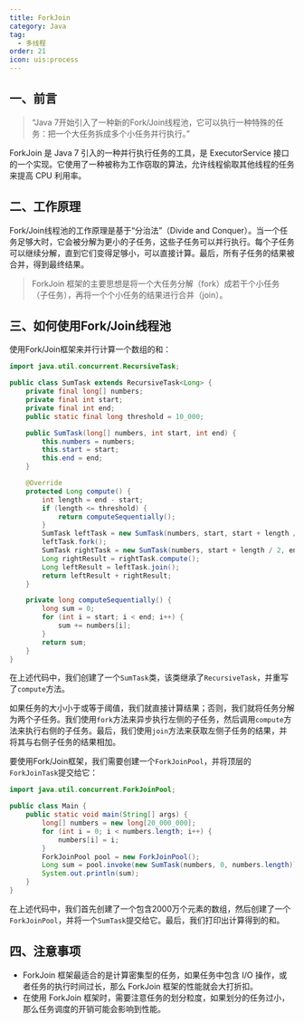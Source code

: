```yaml
---
title: ForkJoin
category: Java
tag:
  - 多线程
order: 21
icon: uis:process
---
```


## 一、前言

> “Java 7开始引入了一种新的Fork/Join线程池，它可以执行一种特殊的任务：把一个大任务拆成多个小任务并行执行。”

ForkJoin 是 Java 7 引入的一种并行执行任务的工具，是 ExecutorService 接口的一个实现。它使用了一种被称为工作窃取的算法，允许线程偷取其他线程的任务来提高 CPU 利用率。

## 二、工作原理

Fork/Join线程池的工作原理是基于“分治法”（Divide and Conquer）。当一个任务足够大时，它会被分解为更小的子任务，这些子任务可以并行执行。每个子任务可以继续分解，直到它们变得足够小，可以直接计算。最后，所有子任务的结果被合并，得到最终结果。

> ForkJoin 框架的主要思想是将一个大任务分解（fork）成若干个小任务（子任务），再将一个个小任务的结果进行合并（join）。

## 三、如何使用Fork/Join线程池

使用Fork/Join框架来并行计算一个数组的和：

```java
import java.util.concurrent.RecursiveTask;

public class SumTask extends RecursiveTask<Long> {
    private final long[] numbers;
    private final int start;
    private final int end;
    public static final long threshold = 10_000;

    public SumTask(long[] numbers, int start, int end) {
        this.numbers = numbers;
        this.start = start;
        this.end = end;
    }

    @Override
    protected Long compute() {
        int length = end - start;
        if (length <= threshold) {
            return computeSequentially();
        }
        SumTask leftTask = new SumTask(numbers, start, start + length / 2);
        leftTask.fork();
        SumTask rightTask = new SumTask(numbers, start + length / 2, end);
        Long rightResult = rightTask.compute();
        Long leftResult = leftTask.join();
        return leftResult + rightResult;
    }

    private long computeSequentially() {
        long sum = 0;
        for (int i = start; i < end; i++) {
            sum += numbers[i];
        }
        return sum;
    }
}
```

在上述代码中，我们创建了一个`SumTask`类，该类继承了`RecursiveTask`，并重写了`compute`方法。

如果任务的大小小于或等于阈值，我们就直接计算结果；否则，我们就将任务分解为两个子任务。我们使用`fork`方法来异步执行左侧的子任务，然后调用`compute`方法来执行右侧的子任务。最后，我们使用`join`方法来获取左侧子任务的结果，并将其与右侧子任务的结果相加。

要使用Fork/Join框架，我们需要创建一个`ForkJoinPool`，并将顶层的`ForkJoinTask`提交给它：

```java
import java.util.concurrent.ForkJoinPool;

public class Main {
    public static void main(String[] args) {
        long[] numbers = new long[20_000_000];
        for (int i = 0; i < numbers.length; i++) {
            numbers[i] = i;
        }
        ForkJoinPool pool = new ForkJoinPool();
        Long sum = pool.invoke(new SumTask(numbers, 0, numbers.length));
        System.out.println(sum);
    }
}
```

在上述代码中，我们首先创建了一个包含2000万个元素的数组，然后创建了一个`ForkJoinPool`，并将一个`SumTask`提交给它。最后，我们打印出计算得到的和。

## 四、注意事项

- ForkJoin 框架最适合的是计算密集型的任务，如果任务中包含 I/O 操作，或者任务的执行时间过长，那么 ForkJoin 框架的性能就会大打折扣。
- 在使用 ForkJoin 框架时，需要注意任务的划分粒度，如果划分的任务过小，那么任务调度的开销可能会影响到性能。
